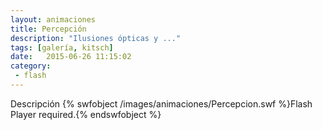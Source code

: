 ```yaml
---
layout: animaciones
title: Percepción
description: "Ilusiones ópticas y ..."
tags: [galería, kitsch]
date:   2015-06-26 11:15:02
category:
 - flash
---
```

Descripción
{% swfobject /images/animaciones/Percepcion.swf %}Flash Player required.{% endswfobject %}
